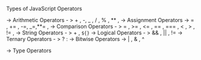 Types of JavaScript Operators

-> Arithmetic Operators - > + , -, _ , / , % , \*\* ,
-> Assignment Operators -> = , += , -=, _=,\*\*= ,
-> Comparison Operators - > = , >= , <= , == , === , < , > , != ,
-> String Operators - > + , `${}`
-> Logical Operators - > && , || , !=
-> Ternary Operators - > ? :
-> Bitwise Operators -> | , & , ^

-> Type Operators
